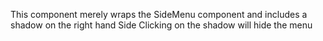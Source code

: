 This component merely wraps the SideMenu component and includes a shadow on the right hand Side
Clicking on the shadow will hide the menu
